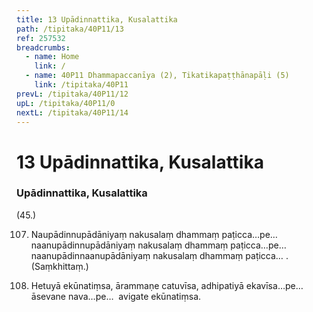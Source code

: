 ```yaml
---
title: 13 Upādinnattika, Kusalattika
path: /tipitaka/40P11/13
ref: 257532
breadcrumbs:
  - name: Home
    link: /
  - name: 40P11 Dhammapaccanīya (2), Tikatikapaṭṭhānapāḷi (5)
    link: /tipitaka/40P11
prevL: /tipitaka/40P11/12
upL: /tipitaka/40P11/0
nextL: /tipitaka/40P11/14
---
```


# 13 Upādinnattika, Kusalattika

### Upādinnattika, Kusalattika

(45.)

107. Naupādinnupādāniyaṃ nakusalaṃ dhammaṃ paṭicca…pe…  naanupādinnupādāniyaṃ nakusalaṃ dhammaṃ paṭicca…pe…  naanupādinnaanupādāniyaṃ nakusalaṃ dhammaṃ paṭicca… . (Saṃkhittaṃ.)

108. Hetuyā ekūnatiṃsa, ārammaṇe catuvīsa, adhipatiyā ekavīsa…pe…  āsevane nava…pe…  avigate ekūnatiṃsa.



